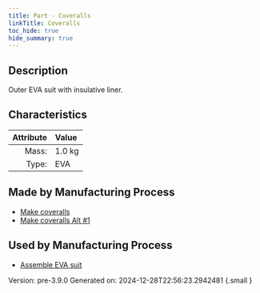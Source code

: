 ```yaml
---
title: Part - Coveralls
linkTitle: Coveralls
toc_hide: true
hide_summary: true
---
```


## Description
Outer EVA suit with insulative liner.

## Characteristics

| Attribute      | Value |
|--------:|:------|
|Mass:|1.0 kg|
|Type:|EVA|

## Made by Manufacturing Process

- [Make coveralls](/docs/definitions/process/make-coveralls)
- [Make coveralls Alt #1](/docs/definitions/process/make-coveralls-alt--1)

## Used by Manufacturing Process

- [Assemble EVA suit](/docs/definitions/process/assemble-eva-suit)


Version: pre-3.9.0 Generated on: 2024-12-28T22:56:23.2942481
{.small }

